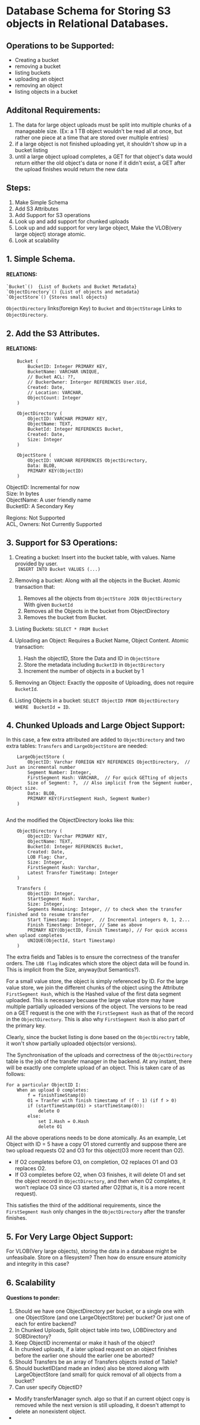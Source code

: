 Database Schema for Storing S3 objects in Relational Databases. 
=======================================================

Operations to be Supported:
-----------------------
- Creating a bucket
- removing a bucket
- listing buckets
- uploading an object
- removing an object
- listing objects in a bucket

Additonal Requirements:
--------------------
1. The data for large object uploads must be split into multiple chunks of a manageable size. (Ex: a 1 TB object wouldn't be read all at once, but rather one piece at a time that are stored over multiple entries)
2. if a large object is not finished uploading yet, it shouldn't show up in a bucket listing
3. until a large object upload completes, a GET for that object's data would return either the old object's data or none if it didn't exist, a GET after the upload finishes would return the new data


Steps:
-----
1. Make Simple Schema
2. Add S3 Attributes
3. Add Support for S3 operations
4. Look up and add support for chunked uploads
5. Look up and add support for very large object, Make the VLOB(very large object) storage atomic.
6. Look at scalability



## 1. Simple Schema.


#### RELATIONS: 
	`Bucket`()	{List of Buckets and Bucket Metadata}
	`ObjectDirectory`()	{List of objects and metadata}
	`ObjectStore`() {Stores small objects}	

`ObjectDirectory` links(foreign Key) to `Bucket` and `ObjectStorage` Links to `ObjectDirectory`.

## 2. Add the S3 Attributes.


#### RELATIONS:
```
	Bucket (
		BucketID: Integer PRIMARY KEY,
		BucketName: VARCHAR UNIQUE,
		// Bucket ACL: ??,
		// BuckerOwner: Interger REFERENCES User.Uid,
		Created: Date,
		// Location: VARCHAR,
		ObjectCount: Integer
	)
  
  	ObjectDirectory (
		ObjectID: VARCHAR PRIMARY KEY,
		ObjectName: TEXT,
		BucketId: Integer REFERENCES Bucket,
		Created: Date,
		Size: Integer
	)

	ObjectStore (
		ObjectID: VARCHAR REFERENCES ObjectDirectory, 
		Data: BLOB,
		PRIMARY KEY(ObjectID)
	)

```

ObjectID: Incremental for now  
Size: In bytes  
ObjectName: A user friendly name  
BucketID: A Secondary Key  
  
Regions: Not Supported  
ACL, Owners: Not Currently Supported  


## 3. Support for S3 Operations:


1. Creating a bucket: Insert into the bucket table, with values. Name provided by user.  
	` INSERT INTO Bucket VALUES (...)`
2. Removing a bucket: Along with all the objects in the Bucket. Atomic transaction that:
	1. Removes all the objects from `ObjectStore JOIN ObjectDirectory` With given `BucketId`
	2. Removes all the Objects in the bucket from ObjectDirectory
	3. Removes the bucket from Bucket.

3. Listing Buckets: `SELECT * FROM Bucket`
4. Uploading an Object: Requires a Bucket Name, Object Content. Atomic transaction:
	1. Hash the objectID, Store the Data and ID in `ObjectStore`
	2. Store the metadata including `BucketID` in `ObjectDirectory`
	3. Increment the number of objects in a bucket by 1
5. Removing an Object: Exactly the opposite of Uploading, does not require `BucketId`.
6. Listing Objects in a bucket: `SELECT ObjectID FROM ObjectDirectory WHERE  BucketId = ID`.


## 4. Chunked Uploads and Large Object Support:

In this case, a few extra attributed are added to `ObjectDirectory` and two extra tables: `Transfers` and `LargeObjectStore` are needed:

```
	LargeObjectStore (
		ObjectID: Varchar FOREIGN KEY REFERENCES ObjectDirectory,  // Just an incremental number
		Segment Number: Integer,
		FirstSegment Hash: VARCHAR,  // For quick GETting of objects
		Size of Segment: ?,  // Also implicit from the Segment number, Object size.
		Data: BLOB,
		PRIMARY KEY(FirstSegment Hash, Segment Number)
	)
  
 ```

And the modified the ObjectDirectory looks like this:
	
```
	ObjectDirectory (
		ObjectID: Varchar PRIMARY KEY,
		ObjectName: TEXT,
		BucketId: Integer REFERENCES Bucket,
		Created: Date,
		LOB Flag: Char,
		Size: Integer,
		FirstSegment Hash: Varchar,
		Latest Transfer TimeStamp: Integer
	)

	Transfers (
		ObjectID: Integer,
		StartSegment Hash: Varchar,
		Size: Integer,
		Segments Remaining: Integer, // to check when the transfer finished and to resume transfer
		Start Timestamp: Integer,  // Incremental integers 0, 1, 2...
		Finish Timestamp: Integer, // Same as above
		PRIMARY KEY(ObjectID, Finsih Timestamp), // For quick access when uplaod completes
		UNIQUE(ObjectId, Start Timestamp)
	)

```
The extra fields and Tables is to ensure the correctness of the transfer orders. The `LOB flag` indicates which store the object data will be found in.
This is implicit from the Size, anyway(but Semantics?). 

For a small value store, the object is simply referenced by ID. For the large value store, we join the different chunks of the object using the Attribute `FirstSegment Hash`, which is the Hashed value of the first data segment uploaded. This is necessary becuase the large value store may have 
multiple partially uploaded versions of the object. The versions to be read on a GET request is the one with the `FirstSegment Hash` as that of the record in the
`ObjectDirectory`. This is also why `FirstSegment Hash` is also part of the primary key.

Clearly, since the bucket listing is done based on the `ObjectDirectry` table, it won't show partially uploaded objects(or versions).

The Synchronisation of the uploads and correctness of the `ObjectDirectory` table is the job of the transfer manager in the backend.
At any instant, there will be exactly one complete upload of an object. This is taken care of as follows:

```
For a particular ObjectID I:
	When an upload O completes:
		f = finishTimeStamp(O)
		O1 = Tranfer with finish timestamp of (f - 1) (if f > 0)
		if (startTimeStamp(O1) > startTimeStamp(O)):
			delete O
		else:
			set I.Hash = O.Hash
			delete O1

```

All the above operations needs to be done atomically. As an example, Let Object with ID = 5 have a copy O1 stored currently and suppose there are two
upload requests O2 and O3 for this object(O3 more recent than O2).  
- If O2 completes before O3, on completion, O2 replaces O1 and O3 replaces O2.  
- If O3 completes before O2, when O3 finishes, it will delete O1 and set the object record in `ObjectDirectory`, and then when O2 completes, it won't replace O3 since O3 started after O2(that is, it is a more recent request).

This satisfies the third of the additional requirements, since the `FirstSegment Hash` only changes in the `ObjectDirectory` after the transfer finishes.

## 5. For Very Large Object Support:

For VLOB(Very large objects), storing the data in a database might be unfeasibale. Store on a filesystem? Then how do ensure 
ensure atomicity and integrity in this case?

## 6. Scalability


#### Questions to ponder:

1. Should we have one ObjectDirectory per bucket, or a single one with one ObjectStore (and one LargeObjectStore) per bucket? Or just one of each for entire backend?
2. In Chunked Uploads, Split object table into two, LOBDirectory and SOBDirectory?
3. Keep ObjectID incremental or make it hash of the object?
4. In chunked uploads, if a later upload request on an object finishes before the earlier one
   should the earlier one be aborted?
5. Should Transfers be an array of Transfers objects insted of Table?
6. Should bucketID(and made an index) also be stored along with LargeObjectStore (and small) for quick removal of all objects from a bucket?
7. Can user specify ObjectID?

- Modify transferManager synch. algo so that if an current object copy is removed while the next version is still uploading, it doesn't attempt to delete an nonexistent object. 
- 
